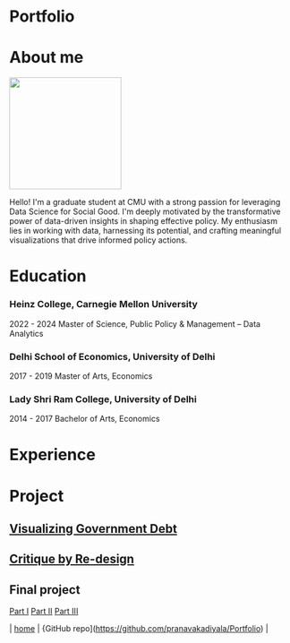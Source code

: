 # Portfolio

# About me
<img src="Pranava_Kadiyala_Photograph.jpeg" width="200"/>

Hello! I'm a graduate student at CMU with a strong passion for leveraging Data Science for Social Good. I'm deeply motivated by the transformative power of data-driven insights in shaping effective policy. My enthusiasm lies in working with data, harnessing its potential, and crafting meaningful visualizations that drive informed policy actions.

# Education

### Heinz College, Carnegie Mellon University
2022 - 2024 
Master of Science, Public Policy & Management – Data Analytics

### Delhi School of Economics, University of Delhi
2017 - 2019
Master of Arts, Economics

### Lady Shri Ram College, University of Delhi
2014 - 2017
Bachelor of Arts, Economics


# Experience




# Project

## [Visualizing Government Debt](visualizing-government-debt)

## [Critique by Re-design](critique-by-design)

## Final project

[Part I](final-project-part-one)
[Part II](final-project-part-two)
[Part III](final-project-part-three)


| [home](https://pranavakadiyala.github.io/Portfolio/) | {GitHub repo](https://github.com/pranavakadiyala/Portfolio) |
